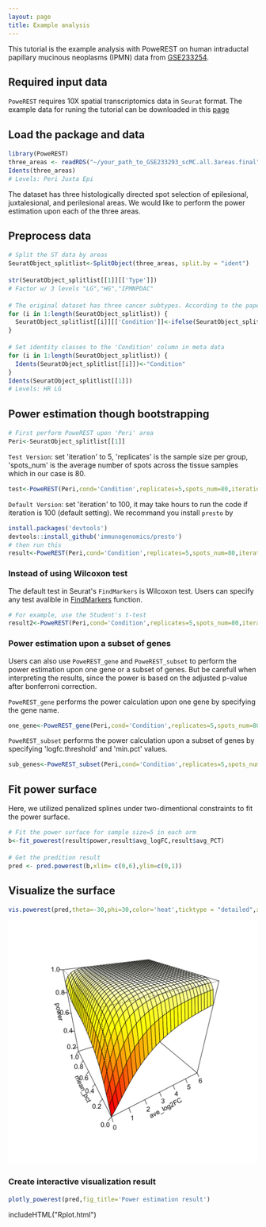 ```yaml
---
layout: page
title: Example analysis
---
```


This tutorial is the example analysis with PoweREST on human intraductal papillary mucinous neoplasms (IPMN) data from [GSE233254]("https://www.ncbi.nlm.nih.gov/geo/query/acc.cgi").

## Required input data

`PoweREST` requires 10X spatial transcriptomics data in `Seurat` format.
The example data for runing the tutorial can be downloaded in this [page]()

## Load the package and data
```r
library(PoweREST)
three_areas <- readRDS("~/your_path_to_GSE233293_scMC.all.3areas.final")
Idents(three_areas)
# Levels: Peri Juxta Epi
```
The dataset has three histologically directed spot selection of epilesional, juxtalesional, and perilesional areas. We would like to perform the power estimation upon each of the three areas.

## Preprocess data
```r
# Split the ST data by areas
SeuratObject_splitlist<-SplitObject(three_areas, split.by = "ident")

str(SeuratObject_splitlist[[1]][['Type']])
# Factor w/ 3 levels "LG","HG","IPMNPDAC"

# The original dataset has three cancer subtypes. According to the paper, 'HG' and 'IPMNPDAC' are combined into one 'HR' (high-risk) group
for (i in 1:length(SeuratObject_splitlist)) {
  SeuratObject_splitlist[[i]][['Condition']]<-ifelse(SeuratObject_splitlist[[i]][['Type']]=='LG','LG','HR')
}

# Set identity classes to the 'Condition' column in meta data
for (i in 1:length(SeuratObject_splitlist)) {
  Idents(SeuratObject_splitlist[[i]])<-"Condition"
}
Idents(SeuratObject_splitlist[[1]])
# Levels: HR LG
```

## Power estimation though bootstrapping
```r
# First perform PoweREST upon 'Peri' area
Peri<-SeuratObject_splitlist[[1]]
```
`Test Version`: set 'iteration' to 5, 'replicates' is the sample size per group, 'spots_num' is the average number of spots across the tissue samples which in our case is 80.
```r
test<-PoweREST(Peri,cond='Condition',replicates=5,spots_num=80,iteration=5)
```
`Default Version`: set 'iteration' to 100, it may take hours to run the code if iteration is 100 (default setting). We recommand you install `presto` by
```r
install.packages('devtools')
devtools::install_github('immunogenomics/presto')
# then run this 
result<-PoweREST(Peri,cond='Condition',replicates=5,spots_num=80,iteration=100)
```
### Instead of using Wilcoxon test
The default test in Seurat's `FindMarkers` is Wilcoxon test. Users can specify any test avalible in [FindMarkers](https://satijalab.org/seurat/reference/findmarkers) function.
```r
# For example, use the Student's t-test
result2<-PoweREST(Peri,cond='Condition',replicates=5,spots_num=80,iteration=100,test.use="t")
```
### Power estimation upon a subset of genes
Users can also use `PoweREST_gene` and `PoweREST_subset` to perform the power estimation upon one gene or a subset of genes. But be carefull when interpreting the results, since the power is based on the adjusted p-value after bonferroni correction.

`PoweREST_gene` performs the power calculation upon one gene by specifying the gene name.
```r
one_gene<-PoweREST_gene(Peri,cond='Condition',replicates=5,spots_num=80,gene_name='MUC1',pvalue=0.00001)
```

`PoweREST_subset` performs the power calculation upon a subset of genes by specifying 'logfc.threshold' and 'min.pct' values.
```r
sub_genes<-PoweREST_subset(Peri,cond='Condition',replicates=5,spots_num=80,pvalue=0.05,logfc.threshold = 0.1,min.pct = 0.01)
```

## Fit power surface 
Here, we utilized penalized splines under two-dimentional constraints to fit the power surface.
```r
# Fit the power surface for sample size=5 in each arm
b<-fit_powerest(result$power,result$avg_logFC,result$avg_PCT)

# Get the predition result
pred <- pred.powerest(b,xlim= c(0,6),ylim=c(0,1))
```

## Visualize the surface
```r
vis.powerest(pred,theta=-30,phi=30,color='heat',ticktype = "detailed",xlim=c(0,6),nticks=5)
```
![vis 1](Rplot.png)

### Create interactive visualization result

```r
plotly_powerest(pred,fig_title='Power estimation result')
```
includeHTML("Rplot.html")
